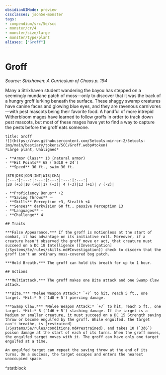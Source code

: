 ```yaml
---
obsidianUIMode: preview
cssclasses: json5e-monster
tags:
- compendium/src/5e/scc
- monster/cr/4
- monster/size/large
- monster/type/plant
aliases: ["Groff"]
---
```

# Groff
*Source: Strixhaven: A Curriculum of Chaos p. 194*  

Many a Strixhaven student wandering the bayou has stepped on a seemingly mundane patch of moss—only to discover that it was the back of a hungry groff lurking beneath the surface. These shaggy swamp creatures have canine faces and glowing blue eyes, and they are ravenous carnivores—with pest mascots being their favorite food. A handful of more intrepid Witherbloom mages have learned to follow groffs in order to track down pest mascots, but most of these mages have yet to find a way to capture the pests before the groff eats someone.

```ad-statblock
title: Groff
![](https://raw.githubusercontent.com/5etools-mirror-2/5etools-img/main/bestiary/tokens/SCC/Groff.webp#token)
*Large plant, Unaligned*

- **Armor Class** 13 (natural armor)
- **Hit Points** 68 (`8d10 + 24`)
- **Speed** 30 ft., swim 30 ft.

|STR|DEX|CON|INT|WIS|CHA|
|:---:|:---:|:---:|:---:|:---:|:---:|
|20 (+5)|10 (+0)|17 (+3)| 4 (-3)|13 (+1)| 7 (-2)|

- **Proficiency Bonus** +2
- **Saving Throws** ⏤
- **Skills** Perception +3, Stealth +4
- **Senses** darkvision 60 ft., passive Perception 13
- **Languages** —
- **Challenge** 4

## Traits

***False Appearance.*** If the groff is motionless at the start of combat, it has advantage on its initiative roll. Moreover, if a creature hasn't observed the groff move or act, that creature must succeed on a DC 18 Intelligence ([Investigation](/Systems/5e/rules/skills.md#Investigation)) check to discern that the groff isn't an ordinary moss-covered bog patch.

***Hold Breath.*** The groff can hold its breath for up to 1 hour.

## Actions

***Multiattack.*** The groff makes one Bite attack and one Swamp Claw attack.

***Bite.*** *Melee Weapon Attack:* `+7` to hit, reach 5 ft., one target. *Hit:* 9 (`1d8 + 5`) piercing damage.

***Swamp Claw.*** *Melee Weapon Attack:* `+7` to hit, reach 5 ft., one target. *Hit:* 8 (`1d6 + 5`) slashing damage. If the target is a Medium or smaller creature, it must succeed on a DC 15 Strength saving throw or become engulfed by the groff. While engulfed, the target can't breathe, is [restrained](/Systems/5e/rules/conditions.md#restrained), and takes 10 (`3d6`) poison damage at the start of each of its turns. When the groff moves, the engulfed target moves with it. The groff can have only one target engulfed at a time.

An engulfed target can repeat the saving throw at the end of its turns. On a success, the target escapes and enters the nearest unoccupied space.
```
^statblock